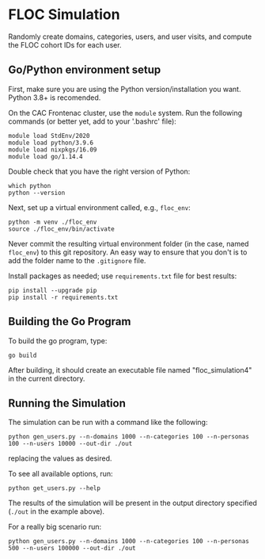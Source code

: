 # FLOC Simulation

Randomly create domains, categories, users, and user visits, and compute the FLOC cohort IDs for each user.


## Go/Python environment setup

First, make sure you are using the Python version/installation you want. Python 3.8+ is recomended. 

On the CAC Frontenac cluster, use the `module` system. Run the following commands (or better yet, add to your '.bashrc' file):

```
module load StdEnv/2020
module load python/3.9.6
module load nixpkgs/16.09
module load go/1.14.4
```

Double check that you have the right version of Python:

```
which python
python --version
```

Next, set up a virtual environment called, e.g., `floc_env`:

```
python -m venv ./floc_env
source ./floc_env/bin/activate
```

Never commit the resulting virtual environment folder (in the case, named `floc_env`) to this git repository. An easy way to ensure that
you don't is to add the folder name to the `.gitignore` file.

Install packages as needed; use `requirements.txt` file for best results:

```
pip install --upgrade pip
pip install -r requirements.txt
```

## Building the Go Program

To build the go program, type:

```
go build
```

After building, it should create an executable file named "floc_simulation4" in the current directory.

## Running the Simulation

The simulation can be run with a command like the following:

```
python gen_users.py --n-domains 1000 --n-categories 100 --n-personas 100 --n-users 10000 --out-dir ./out
```

replacing the values as desired.

To see all available options, run:

```
python get_users.py --help
```

The results of the simulation will be present in the output directory specified (`./out` in the example above).

For a really big scenario run:


```
python gen_users.py --n-domains 1000 --n-categories 100 --n-personas 500 --n-users 100000 --out-dir ./out
```

